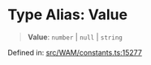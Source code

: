 # Type Alias: Value

> **Value**: `number` \| `null` \| `string`

Defined in: [src/WAM/constants.ts:15277](https://github.com/Fokusdotid/bail/blob/c270ba4454f95d50cec87a9d90b03360fac7058e/src/WAM/constants.ts#L15277)
